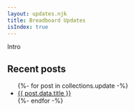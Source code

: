 ```yaml
---
layout: updates.njk
title: Breadboard Updates
isIndex: true
---
```


Intro

<h2>Recent posts</h2>
<ul>
{%- for post in collections.update -%}
  <li><a href="/breadboard{{ post.url }}">{{ post.data.title }}</a></li>
{%- endfor -%}
</ul>
